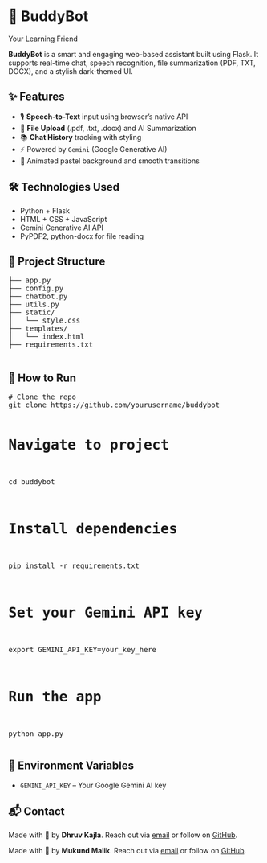 <!DOCTYPE html>
<html lang="en">
<head>
  <meta charset="UTF-8" />
  <meta name="viewport" content="width=device-width, initial-scale=1.0"/>
  <title>BuddyBot - README</title>
  <link href="https://fonts.googleapis.com/css2?family=Inter:wght@400;600&display=swap" rel="stylesheet">

</head>
<body>
  <h1>🤖 BuddyBot</h1>
  <p class="badge">Your Learning Friend</p>

  <p><strong>BuddyBot</strong> is a smart and engaging web-based assistant built using Flask. It supports real-time chat, speech recognition, file summarization (PDF, TXT, DOCX), and a stylish dark-themed UI.</p>

  <h2>✨ Features</h2>
  <ul>
    <li>🎙️ <strong>Speech-to-Text</strong> input using browser’s native API</li>
    <li>📄 <strong>File Upload</strong> (.pdf, .txt, .docx) and AI Summarization</li>
    <li>📚 <strong>Chat History</strong> tracking with styling</li>
    <li>⚡ Powered by <code>Gemini</code> (Google Generative AI)</li>
    <li>🌈 Animated pastel background and smooth transitions</li>
  </ul>

  <h2>🛠 Technologies Used</h2>
  <ul>
    <li>Python + Flask</li>
    <li>HTML + CSS + JavaScript</li>
    <li>Gemini Generative AI API</li>
    <li>PyPDF2, python-docx for file reading</li>
  </ul>

  <h2>📂 Project Structure</h2>
  <pre>
├── app.py
├── config.py
├── chatbot.py
├── utils.py
├── static/
│   └── style.css
├── templates/
│   └── index.html
├── requirements.txt
  </pre>

  <h2>🚀 How to Run</h2>
  <pre>
# Clone the repo
git clone https://github.com/yourusername/buddybot

# Navigate to project
cd buddybot

# Install dependencies
pip install -r requirements.txt

# Set your Gemini API key
export GEMINI_API_KEY=your_key_here

# Run the app
python app.py
  </pre>

  <h2>🔐 Environment Variables</h2>
  <ul>
    <li><code>GEMINI_API_KEY</code> – Your Google Gemini AI key</li>
  </ul>

  <h2>📬 Contact</h2>
  <p>Made with 💙 by <strong>Dhruv Kajla</strong>. Reach out via <a href="dhruvkajla@gmail.com">email</a> or follow on <a href="https://github.com/dhruvkajla0001" target="_blank">GitHub</a>.</p>
   <p>Made with 💙 by <strong>Mukund Malik</strong>. Reach out via <a href="mukund3818.be22@chitkara.edu.in">email</a> or follow on <a href="https://github.com/Mukusick2" target="_blank">GitHub</a>.</p>
</body>
</html>
